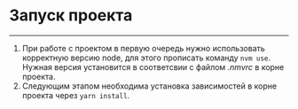 # Запуск проекта

---

1. При работе с проектом в первую очередь нужно использовать корректную версию node, для этого прописать команду `nvm use`. Нужная версия установится в соответсвии с файлом _.nmvrc_ в корне проекта.
2. Следующим этапом необходима установка зависимостей в корне проекта через `yarn install`.
